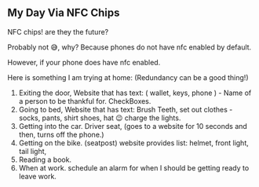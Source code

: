## My Day Via NFC Chips
NFC chips! are they the future?

Probably not 😅, why? Because phones do not have nfc enabled by default.

However, if your phone does have nfc enabled. 

Here is something I am trying at home: (Redundancy can be a good thing!)

1) Exiting the door,  Website that has text: ( wallet, keys, phone ) - Name of a person to be thankful for. CheckBoxes.
2) Going to bed, Website that has text: Brush Teeth, set out clothes - socks, pants, shirt shoes, hat 😉 
charge the lights.	
3) Getting into the car. Driver seat, (goes to a website for 10 seconds and then, turns off the phone.)
4) Getting on the bike. (seatpost) website provides list: helmet, front light, tail light, 
5) Reading a book.
6) When at work. schedule an alarm for when I should be getting ready to leave work.
